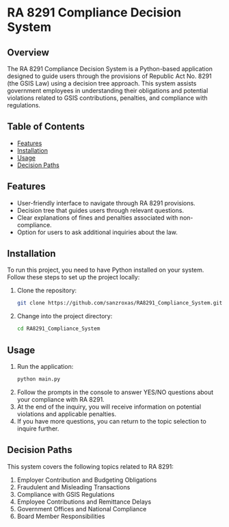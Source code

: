 # RA 8291 Compliance Decision System

## Overview
The RA 8291 Compliance Decision System is a Python-based application designed to guide users through the provisions of Republic Act No. 8291 (the GSIS Law) using a decision tree approach. This system assists government employees in understanding their obligations and potential violations related to GSIS contributions, penalties, and compliance with regulations.

## Table of Contents
- [Features](#features)
- [Installation](#installation)
- [Usage](#usage)
- [Decision Paths](#decision-paths)

## Features
- User-friendly interface to navigate through RA 8291 provisions.
- Decision tree that guides users through relevant questions.
- Clear explanations of fines and penalties associated with non-compliance.
- Option for users to ask additional inquiries about the law.

## Installation
To run this project, you need to have Python installed on your system. Follow these steps to set up the project locally:

1. Clone the repository:
   ```bash
   git clone https://github.com/sanzroxas/RA8291_Compliance_System.git

2. Change into the project directory:
   ```bash
   cd RA8291_Compliance_System

## Usage
1. Run the application:
      ```bash
   python main.py
      
2. Follow the prompts in the console to answer YES/NO questions about your compliance with RA 8291.
3. At the end of the inquiry, you will receive information on potential violations and applicable penalties.
4. If you have more questions, you can return to the topic selection to inquire further.

## Decision Paths
This system covers the following topics related to RA 8291:
1. Employer Contribution and Budgeting Obligations
2. Fraudulent and Misleading Transactions
3. Compliance with GSIS Regulations
4. Employee Contributions and Remittance Delays
5. Government Offices and National Compliance
6. Board Member Responsibilities
